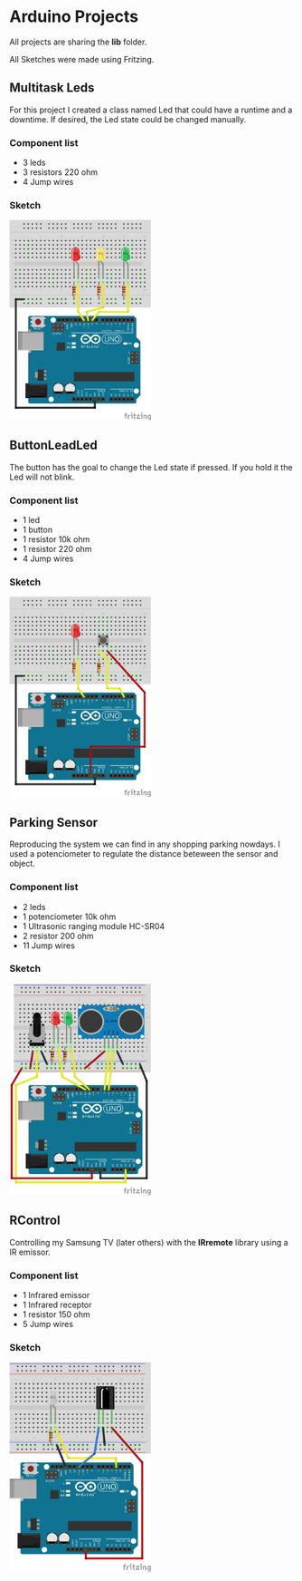 # Arduino Projects

All projects are sharing the **lib** folder.

All Sketches were made using Fritzing.

## Multitask Leds

For this project I created a class named Led that could have a runtime and a downtime. If desired, the Led state could be changed manually.

### Component list

* 3 leds
* 3 resistors 220 ohm
* 4 Jump wires

### Sketch

<img src="https://github.com/marquesm91/arduino-projects/blob/master/Multitask%20Leds/Sketch_Project.png" width="250">

## ButtonLeadLed

The button has the goal to change the Led state if pressed. If you hold it the Led will not blink.

### Component list

* 1 led
* 1 button
* 1 resistor 10k ohm
* 1 resistor 220 ohm
* 4 Jump wires

### Sketch

<img src="https://github.com/marquesm91/arduino-projects/blob/master/ButtonLeadLed/Sketch_Project.png" width="250">

## Parking Sensor

Reproducing the system we can find in any shopping parking nowdays. I used a potenciometer to regulate the distance beteween the sensor and object.

### Component list

* 2 leds
* 1 potenciometer 10k ohm
* 1 Ultrasonic ranging module HC-SR04
* 2 resistor 200 ohm
* 11 Jump wires

### Sketch

<img src="https://github.com/marquesm91/arduino-projects/blob/master/Parking%20Sensor/Sketch_Project.png" width="250">

## RControl

Controlling my Samsung TV (later others) with the **IRremote** library using a IR emissor.

### Component list

* 1 Infrared emissor
* 1 Infrared receptor
* 1 resistor 150 ohm
* 5 Jump wires

### Sketch

<img src="https://github.com/marquesm91/arduino-projects/blob/master/RControl/Sketch_Project.png" width="250">

